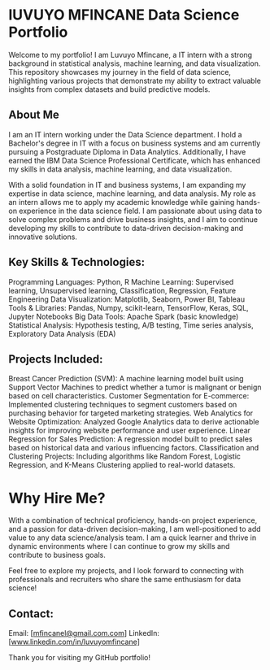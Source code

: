 # lUVUYO MFINCANE Data Science Portfolio

Welcome to my portfolio! I am Luvuyo Mfincane, a IT intern with a strong background in statistical analysis, machine learning, and data visualization. This repository showcases my journey in the field of data science, highlighting various projects that demonstrate my ability to extract valuable insights from complex datasets and build predictive models.

## About Me
I am an IT intern working under the Data Science department. I hold a Bachelor's degree in IT with a focus on business systems and am currently pursuing a Postgraduate Diploma in Data Analytics. Additionally, I have earned the IBM Data Science Professional Certificate, which has enhanced my skills in data analysis, machine learning, and data visualization.

With a solid foundation in IT and business systems, I am expanding my expertise in data science, machine learning, and data analysis. My role as an intern allows me to apply my academic knowledge while gaining hands-on experience in the data science field. I am passionate about using data to solve complex problems and drive business insights, and I aim to continue developing my skills to contribute to data-driven decision-making and innovative solutions.


## Key Skills & Technologies:

Programming Languages: Python, R
Machine Learning: Supervised learning, Unsupervised learning, Classification, Regression, Feature Engineering
Data Visualization: Matplotlib, Seaborn, Power BI, Tableau
Tools & Libraries: Pandas, Numpy, scikit-learn, TensorFlow, Keras, SQL, Jupyter Notebooks
Big Data Tools: Apache Spark (basic knowledge)
Statistical Analysis: Hypothesis testing, A/B testing, Time series analysis, Exploratory Data Analysis (EDA)

## Projects Included:

Breast Cancer Prediction (SVM): A machine learning model built using Support Vector Machines to predict whether a tumor is malignant or benign based on cell characteristics.
Customer Segmentation for E-commerce: Implemented clustering techniques to segment customers based on purchasing behavior for targeted marketing strategies.
Web Analytics for Website Optimization: Analyzed Google Analytics data to derive actionable insights for improving website performance and user experience.
Linear Regression for Sales Prediction: A regression model built to predict sales based on historical data and various influencing factors.
Classification and Clustering Projects: Including algorithms like Random Forest, Logistic Regression, and K-Means Clustering applied to real-world datasets.

# Why Hire Me?

With a combination of technical proficiency, hands-on project experience, and a passion for data-driven decision-making, I am well-positioned to add value to any data science/analysis team. I am a quick learner and thrive in dynamic environments where I can continue to grow my skills and contribute to business goals.

Feel free to explore my projects, and I look forward to connecting with professionals and recruiters who share the same enthusiasm for data science!

## Contact:

Email: [mfincanel@gmail.com.com]
LinkedIn: [www.linkedin.com/in/luvuyomfincane]

Thank you for visiting my GitHub portfolio!

